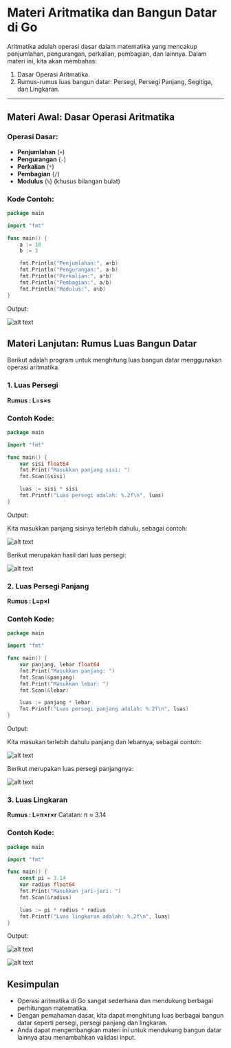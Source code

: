# Materi Aritmatika dan Bangun Datar di Go

Aritmatika adalah operasi dasar dalam matematika yang mencakup penjumlahan, pengurangan, perkalian, pembagian, dan lainnya. Dalam materi ini, kita akan membahas:
1. Dasar Operasi Aritmatika.
2. Rumus-rumus luas bangun datar: Persegi, Persegi Panjang, Segitiga, dan Lingkaran.

---

## **Materi Awal: Dasar Operasi Aritmatika**

### Operasi Dasar:
- **Penjumlahan** (`+`)
- **Pengurangan** (`-`)
- **Perkalian** (`*`)
- **Pembagian** (`/`)
- **Modulus** (`%`) (khusus bilangan bulat)

### Kode Contoh:
```go
package main

import "fmt"

func main() {
    a := 10
    b := 3

    fmt.Println("Penjumlahan:", a+b)
    fmt.Println("Pengurangan:", a-b)
    fmt.Println("Perkalian:", a*b)
    fmt.Println("Pembagian:", a/b)
    fmt.Println("Modulus:", a%b)
}
```
Output:
 
![alt text](https://github.com/ghaidafasya24/img/blob/main/aritmatika.png?raw=true)

## **Materi Lanjutan: Rumus Luas Bangun Datar**

Berikut adalah program untuk menghitung luas bangun datar menggunakan operasi aritmatika.

### 1. Luas Persegi

**Rumus : L=s×s**

### Contoh Kode:
```go
package main

import "fmt"

func main() {
    var sisi float64
    fmt.Print("Masukkan panjang sisi: ")
    fmt.Scan(&sisi)

    luas := sisi * sisi
    fmt.Printf("Luas persegi adalah: %.2f\n", luas)
}
```

Output:

Kita masukkan panjang sisinya terlebih dahulu, sebagai contoh:

![alt text](https://github.com/ghaidafasya24/img/blob/main/persegi1.png?raw=true)

Berikut merupakan hasil dari luas persegi:

![alt text](https://github.com/ghaidafasya24/img/blob/main/persegi2.png?raw=true)


### 2. Luas Persegi Panjang

**Rumus : L=p×l**

### Contoh Kode:
```go
package main

import "fmt"

func main() {
    var panjang, lebar float64
    fmt.Print("Masukkan panjang: ")
    fmt.Scan(&panjang)
    fmt.Print("Masukkan lebar: ")
    fmt.Scan(&lebar)

    luas := panjang * lebar
    fmt.Printf("Luas persegi panjang adalah: %.2f\n", luas)
}
```

Output:

Kita masukan terlebih dahulu panjang dan lebarnya, sebagai contoh:

![alt text](https://github.com/ghaidafasya24/img/blob/main/persegipanjang1.png?raw=true)

Berikut merupakan luas persegi panjangnya:

![alt text](https://github.com/ghaidafasya24/img/blob/main/persegipanjang2.png?raw=true)


### 3. Luas Lingkaran

**Rumus : L=π×r×r**
Catatan: π ≈ 3.14

### Contoh Kode:
```go
package main

import "fmt"

func main() {
    const pi = 3.14
    var radius float64
    fmt.Print("Masukkan jari-jari: ")
    fmt.Scan(&radius)

    luas := pi * radius * radius
    fmt.Printf("Luas lingkaran adalah: %.2f\n", luas)
}
```

Output:

![alt text](https://github.com/ghaidafasya24/img/blob/main/lingkaran1.png?raw=true)

![alt text](https://github.com/ghaidafasya24/img/blob/main/lingkaran2.png?raw=true)

## **Kesimpulan**

- Operasi aritmatika di Go sangat sederhana dan mendukung berbagai perhitungan matematika.
- Dengan pemahaman dasar, kita dapat menghitung luas berbagai bangun datar seperti persegi, persegi panjang dan    lingkaran.
- Anda dapat mengembangkan materi ini untuk mendukung bangun datar lainnya atau menambahkan validasi input.
